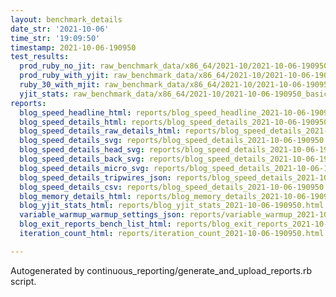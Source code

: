```yaml
---
layout: benchmark_details
date_str: '2021-10-06'
time_str: '19:09:50'
timestamp: 2021-10-06-190950
test_results:
  prod_ruby_no_jit: raw_benchmark_data/x86_64/2021-10/2021-10-06-190950_basic_benchmark_prod_ruby_no_jit.json
  prod_ruby_with_yjit: raw_benchmark_data/x86_64/2021-10/2021-10-06-190950_basic_benchmark_prod_ruby_with_yjit.json
  ruby_30_with_mjit: raw_benchmark_data/x86_64/2021-10/2021-10-06-190950_basic_benchmark_ruby_30_with_mjit.json
  yjit_stats: raw_benchmark_data/x86_64/2021-10/2021-10-06-190950_basic_benchmark_yjit_stats.json
reports:
  blog_speed_headline_html: reports/blog_speed_headline_2021-10-06-190950.html
  blog_speed_details_html: reports/blog_speed_details_2021-10-06-190950.html
  blog_speed_details_raw_details_html: reports/blog_speed_details_2021-10-06-190950.raw_details.html
  blog_speed_details_svg: reports/blog_speed_details_2021-10-06-190950.svg
  blog_speed_details_head_svg: reports/blog_speed_details_2021-10-06-190950.head.svg
  blog_speed_details_back_svg: reports/blog_speed_details_2021-10-06-190950.back.svg
  blog_speed_details_micro_svg: reports/blog_speed_details_2021-10-06-190950.micro.svg
  blog_speed_details_tripwires_json: reports/blog_speed_details_2021-10-06-190950.tripwires.json
  blog_speed_details_csv: reports/blog_speed_details_2021-10-06-190950.csv
  blog_memory_details_html: reports/blog_memory_details_2021-10-06-190950.html
  blog_yjit_stats_html: reports/blog_yjit_stats_2021-10-06-190950.html
  variable_warmup_warmup_settings_json: reports/variable_warmup_2021-10-06-190950.warmup_settings.json
  blog_exit_reports_bench_list_html: reports/blog_exit_reports_2021-10-06-190950.bench_list.html
  iteration_count_html: reports/iteration_count_2021-10-06-190950.html

---
```

Autogenerated by continuous_reporting/generate_and_upload_reports.rb script.
